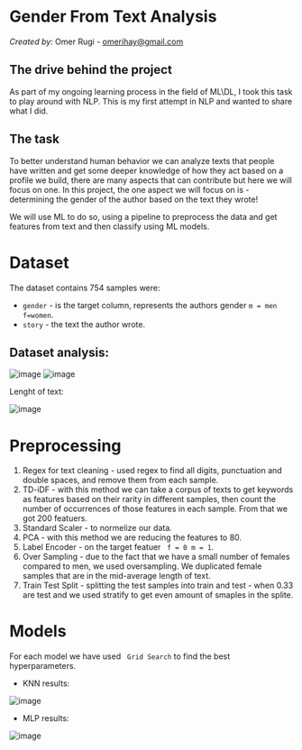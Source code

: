 # Gender From Text Analysis
_Created by:_ Omer Rugi - [omerihay@gmail.com](mailto:omerihay@gmail.com)

## The drive behind the project
As part of my ongoing learning process in the field of ML\DL, I took this task to play around with NLP.
This is my first attempt in NLP and wanted to share what I did.

## The task
To better understand human behavior we can analyze texts that people have written and get some deeper knowledge of how they act based on a profile we build, there are many aspects that can contribute but here we will focus on one. 
In this project, the one aspect we will focus on is - determining the gender of the author based on the text they wrote!

We will use ML to do so, using a pipeline to preprocess the data and get features from text and then classify using ML models.
# Dataset
The dataset contains 754 samples were:
* ``gender`` - is the target column, represents the authors gender  ``m = men f=women``.
* ``story`` - the text the author wrote.

## Dataset analysis:
![image](https://user-images.githubusercontent.com/57361655/151162130-40e8de81-15da-4a9a-979b-03ce76113e1a.png)
![image](https://user-images.githubusercontent.com/57361655/151162204-acfd640c-5b7b-414b-baf8-be49731c57f8.png)

Lenght of text:

![image](https://user-images.githubusercontent.com/57361655/151162319-a31cb3cb-65c3-4b27-994f-e8ae3d8526b5.png)

# Preprocessing
1. Regex for text cleaning - used regex to find all digits, punctuation and double spaces, and remove them from each sample.
2. TD-iDF - with this method we can take a corpus of texts to get keywords as features based on their rarity in different samples, then count the number of occurrences of those features in each sample. From that we got 200 featuers.
3. Standard Scaler - to normelize our data.
4. PCA - with this method we are reducing the features to 80. 
5. Label Encoder - on the target featuer `` f = 0 m = 1``.
6. Over Sampling - due to the fact that we have a small number of females compared to men, we used oversampling. We duplicated female samples that are in the mid-average length of text.
7. Train Test Split - splitting the test samples into train and test - when 0.33 are test and we used stratify to get even amount of smaples in the splite.

# Models
For each model we have used `` Grid Search`` to find the best hyperparameters.
* KNN results:

![image](https://user-images.githubusercontent.com/57361655/151165405-58fe2716-596d-4cee-8b0d-a18c41eae94e.png)

* MLP results:

![image](https://user-images.githubusercontent.com/57361655/151165494-be08bfd9-5be9-479a-b3bc-62571d02bcaf.png)
